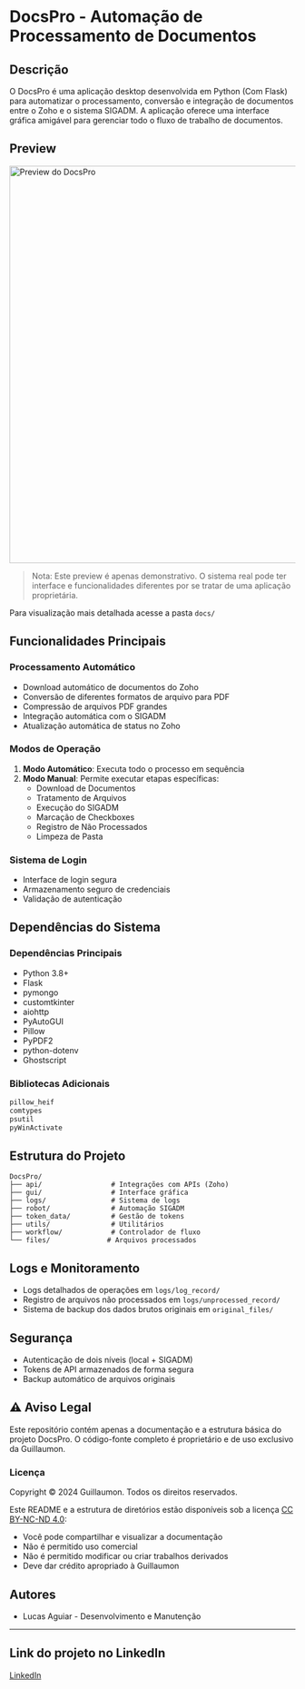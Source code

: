 # DocsPro - Automação de Processamento de Documentos

## Descrição
O DocsPro é uma aplicação desktop desenvolvida em Python (Com Flask) para automatizar o processamento, conversão e integração de documentos entre o Zoho e o sistema SIGADM. A aplicação oferece uma interface gráfica amigável para gerenciar todo o fluxo de trabalho de documentos.

## Preview
<img src="docs/Preview DocsPro.gif" alt="Preview do DocsPro" width="700"/>

> Nota: Este preview é apenas demonstrativo. O sistema real pode ter interface e funcionalidades diferentes por se tratar de uma aplicação proprietária.

Para visualização mais detalhada acesse a pasta `docs/`

## Funcionalidades Principais

### Processamento Automático
- Download automático de documentos do Zoho
- Conversão de diferentes formatos de arquivo para PDF
- Compressão de arquivos PDF grandes
- Integração automática com o SIGADM
- Atualização automática de status no Zoho

### Modos de Operação
1. **Modo Automático**: Executa todo o processo em sequência
2. **Modo Manual**: Permite executar etapas específicas:
   - Download de Documentos
   - Tratamento de Arquivos
   - Execução do SIGADM
   - Marcação de Checkboxes
   - Registro de Não Processados
   - Limpeza de Pasta

### Sistema de Login
- Interface de login segura
- Armazenamento seguro de credenciais
- Validação de autenticação

## Dependências do Sistema

### Dependências Principais
- Python 3.8+
- Flask
- pymongo
- customtkinter
- aiohttp
- PyAutoGUI
- Pillow
- PyPDF2
- python-dotenv
- Ghostscript

### Bibliotecas Adicionais
```txt
pillow_heif
comtypes
psutil
pyWinActivate
```

## Estrutura do Projeto
```
DocsPro/
├── api/                 # Integrações com APIs (Zoho)
├── gui/                 # Interface gráfica
├── logs/                # Sistema de logs
├── robot/               # Automação SIGADM
├── token_data/          # Gestão de tokens
├── utils/               # Utilitários
├── workflow/            # Controlador de fluxo
└── files/              # Arquivos processados
```

## Logs e Monitoramento
- Logs detalhados de operações em `logs/log_record/`
- Registro de arquivos não processados em `logs/unprocessed_record/`
- Sistema de backup dos dados brutos originais em `original_files/`

## Segurança
- Autenticação de dois níveis (local + SIGADM)
- Tokens de API armazenados de forma segura
- Backup automático de arquivos originais

## ⚠️ Aviso Legal
Este repositório contém apenas a documentação e a estrutura básica do projeto DocsPro. O código-fonte completo é proprietário e de uso exclusivo da Guillaumon.

### Licença
Copyright © 2024 Guillaumon. Todos os direitos reservados.

Este README e a estrutura de diretórios estão disponíveis sob a licença [CC BY-NC-ND 4.0](https://creativecommons.org/licenses/by-nc-nd/4.0/):
- Você pode compartilhar e visualizar a documentação
- Não é permitido uso comercial
- Não é permitido modificar ou criar trabalhos derivados
- Deve dar crédito apropriado à Guillaumon

## Autores
- Lucas Aguiar - Desenvolvimento e Manutenção

---

## Link do projeto no LinkedIn
[LinkedIn](https://www.linkedin.com/in/lucas-aguiar23/details/projects/?profileUrn=urn%3Ali%3Afsd_profile%3AACoAAEIo8xABELqUxjHzjlItN9fPqHt8TRRpx8o)
